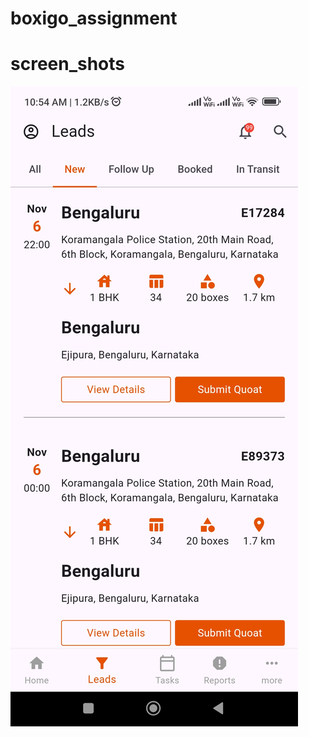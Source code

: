 # boxigo_assignment

# screen_shots

![image alt](https://github.com/shyammca19/boxigo_assignment/blob/2e185f25600d20eb71902649e786204079b75697/Screenshot_2024-10-16-10-54-32-564_com.example.boxigo_assignment.jpg?raw=true)
 
 
